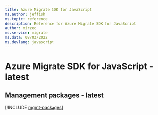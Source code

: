 ```yaml
---
title: Azure Migrate SDK for JavaScript
ms.author: jeffish
ms.topic: reference
description: Reference for Azure Migrate SDK for JavaScript
author: xirzec
ms.service: migrate
ms.data: 08/03/2022
ms.devlang: javascript
---
```

# Azure Migrate SDK for JavaScript - latest

## Management packages - latest
[!INCLUDE [mgmt-packages](migrate-mgmt-index.md)]